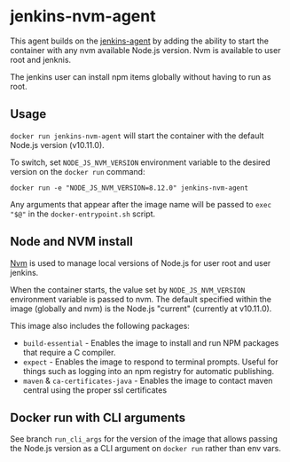 # jenkins-nvm-agent

This agent builds on the [jenkins-agent](https://github.com/AHumanFromCA/jenkins-agent) by adding the ability to start the container with any nvm available Node.js version. Nvm is available to user root and jenknis. 

The jenkins user can install npm items globally without having to run as root. 

## Usage 

`docker run jenkins-nvm-agent` will start the container with the default Node.js version (v10.11.0).

To switch, set `NODE_JS_NVM_VERSION` environment variable to the desired version on the `docker run` command:
```
docker run -e "NODE_JS_NVM_VERSION=8.12.0" jenkins-nvm-agent
```

Any arguments that appear after the image name will be passed to `exec "$@"` in the `docker-entrypoint.sh` script.

## Node and NVM install

[Nvm](https://github.com/creationix/nvm) is used to manage local versions of Node.js for user root and user jenkins. 

When the container starts, the value set by `NODE_JS_NVM_VERSION` environment variable is passed to nvm. The default specified within the image (globally and nvm) is the Node.js "current" (currently at v10.11.0).

This image also includes the following packages:

- `build-essential` - Enables the image to install and run NPM packages that require a C compiler.
- `expect` - Enables the image to respond to terminal prompts. Useful for things such as logging into an npm registry for automatic publishing.
- `maven` &amp; `ca-certificates-java` - Enables the image to contact maven central using the proper ssl certificates

## Docker run with CLI arguments
See branch `run_cli_args` for the version of the image that allows passing the Node.js version as a CLI argument on `docker run` rather than env vars.
